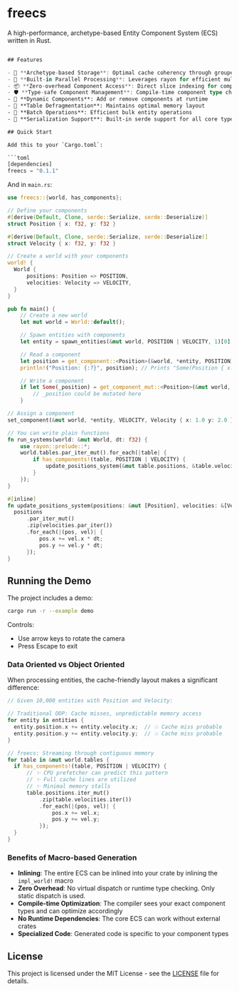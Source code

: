 # freecs

A high-performance, archetype-based Entity Component System (ECS) written in Rust.

```rust

## Features

- 🚀 **Archetype-based Storage**: Optimal cache coherency through grouped component storage
- 🔄 **Built-in Parallel Processing**: Leverages rayon for efficient multi-threading
- 📦 **Zero-overhead Component Access**: Direct slice indexing for component data
- 🛡️ **Type-safe Component Management**: Compile-time component type checking
- 🔧 **Dynamic Components**: Add or remove components at runtime
- 🧹 **Table Defragmentation**: Maintains optimal memory layout
- 📝 **Batch Operations**: Efficient bulk entity operations
- 💾 **Serialization Support**: Built-in serde support for all core types

## Quick Start

Add this to your `Cargo.toml`:

```toml
[dependencies]
freecs = "0.1.1"
```

And in `main.rs`:

```rust
use freecs::{world, has_components};

// Define your components
#[derive(Default, Clone, serde::Serialize, serde::Deserialize)]
struct Position { x: f32, y: f32 }

#[derive(Default, Clone, serde::Serialize, serde::Deserialize)]
struct Velocity { x: f32, y: f32 }

// Create a world with your components
world! {
  World {
      positions: Position => POSITION,
      velocities: Velocity => VELOCITY,
  }
}

pub fn main() {
    // Create a new world
    let mut world = World::default();

    // Spawn entities with components
    let entity = spawn_entities(&mut world, POSITION | VELOCITY, 1)[0];

    // Read a component
    let position = get_component::<Position>(&world, *entity, POSITION);
    println!("Position: {:?}", position); // Prints "Some(Position { x: 0.0, y: 0.0 })"

    // Write a component
    if let Some(_position) = get_component_mut::<Position>(&mut world, *entity, POSITION) {
        // _position could be mutated here
    }

// Assign a component
set_component(&mut world, *entity, VELOCITY, Velocity { x: 1.0 y: 2.0 } );

// You can write plain functions
fn run_systems(world: &mut World, dt: f32) {
    use rayon::prelude::*;
    world.tables.par_iter_mut().for_each(|table| {
        if has_components!(table, POSITION | VELOCITY) {
            update_positions_system(&mut table.positions, &table.velocities, dt);
        }
    });
}

#[inline]
fn update_positions_system(positions: &mut [Position], velocities: &[Velocity], dt: f32) {
  positions
      .par_iter_mut()
      .zip(velocities.par_iter())
      .for_each(|(pos, vel)| {
          pos.x += vel.x * dt;
          pos.y += vel.y * dt;
      });
}
```

## Running the Demo

The project includes a demo:

```bash
cargo run -r --example demo
```

Controls:
- Use arrow keys to rotate the camera
- Press Escape to exit


### Data Oriented vs Object Oriented

When processing entities, the cache-friendly layout makes a significant difference:

```rust
// Given 10,000 entities with Position and Velocity:

// Traditional OOP: Cache misses, unpredictable memory access
for entity in entities {
  entity.position.x += entity.velocity.x;  // 💥 Cache miss probable
  entity.position.y += entity.velocity.y;  // 💥 Cache miss probable
}

// freecs: Streaming through contiguous memory
for table in &mut world.tables {
  if has_components!(table, POSITION | VELOCITY) {
      // ✨ CPU prefetcher can predict this pattern
      // ✨ Full cache lines are utilized
      // ✨ Minimal memory stalls
      table.positions.iter_mut()
          .zip(table.velocities.iter())
          .for_each(|(pos, vel)| {
              pos.x += vel.x;
              pos.y += vel.y;
          });
  }
}
```

### Benefits of Macro-based Generation

- **Inlining**: The entire ECS can be inlined into your crate by inlining the `impl_world!` macro
- **Zero Overhead**: No virtual dispatch or runtime type checking. Only static dispatch is used.
- **Compile-time Optimization**: The compiler sees your exact component types and can optimize accordingly
- **No Runtime Dependencies**: The core ECS can work without external crates
- **Specialized Code**: Generated code is specific to your component types

## License

This project is licensed under the MIT License - see the [LICENSE](LICENSE.md) file for details.
